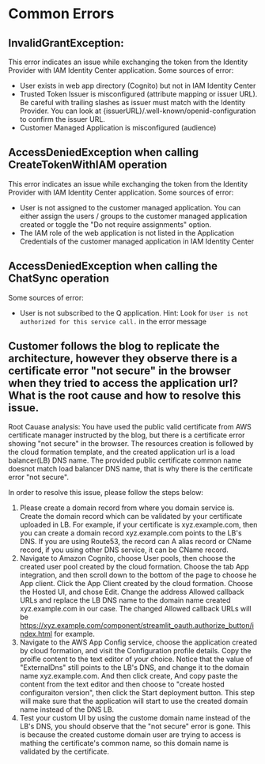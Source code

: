 # Common Errors
## InvalidGrantException:
This error indicates an issue while exchanging the token from the Identity Provider with IAM Identity Center application.
Some sources of error:
* User exists in web app directory (Cognito) but not in IAM Identity Center
* Trusted Token Issuer is misconfigured (attribute mapping or issuer URL). Be careful with trailing slashes as issuer must match with the Identity Provider. You can look at {issuerURL}/.well-known/openid-configuration to confirm the issuer URL.
* Customer Managed Application is misconfigured (audience)

## AccessDeniedException when calling CreateTokenWithIAM operation
This error indicates an issue while exchanging the token from the Identity Provider with IAM Identity Center application.
Some sources of error:
* User is not assigned to the customer managed application. You can either assign the users / groups to the customer managed application created or toggle the "Do not require assignments" option.
* The IAM role of the web application is not listed in the Application Credentials of the customer managed application in IAM Identity Center

## AccessDeniedException when calling the ChatSync operation
Some sources of error:
* User is not subscribed to the Q application. Hint: Look for `User is not authorized for this service call.` in the error message

## Customer follows the blog to replicate the architecture, however they observe there is a certificate error "not secure" in the browser when they tried to access the application url? What is the root cause and how to resolve this issue.
Root Cauase analysis: You have used the public valid certificate from AWS certificate manager instructed by the blog, but there is a certificate error showing "not secure" in the browser. The resources creation is followed by the cloud formation template, and the created application url is a load balancer(LB) DNS name. The provided public certificate common name doesnot match load balancer DNS name, that is why there is the certificate error "not secure". 

In order to resolve this issue, please follow the steps below:
1. Please create a domain record from where you domain service is. Create the domain record which can be validated by your certificate uploaded in LB. For example, if your certificate is xyz.example.com, then you can create a domain record xyz.example.com points to the LB's DNS. If you are using Route53, the record can A alias record or CName record, if you using other DNS service, it can be CName record.
2. Navigate to Amazon Cognito, choose User pools, then choose the created user pool created by the cloud formation. Choose the tab App integration, and then scroll down to the bottom of the page to choose he App client. Click the App Client created by the cloud formation. Choose the Hosted UI, and chose Edit. Change the address Allowed callback URLs and replace the LB DNS name to the domain name created xyz.example.com in our case. The changed Allowed callback URLs will be https://xyz.example.com/component/streamlit_oauth.authorize_button/index.html for example.
3. Navigate to the AWS App Config service, choose the application created by cloud formation, and visit the Configuration profile details. Copy the proifle content to the text editor of your choice. Notice that the value of "ExternalDns"  still points to the LB's DNS, and change it to the domain name xyz.example.com. And then click create, And copy paste the content from the text editor and then choose to "create hosted configuraiton version", then click the Start deployment button. This step will make sure that the application will start to use the created domain name instead of the DNS LB.
4. Test your custom UI by using the custome domain name instead of the LB's DNS, you should observe that the "not secure" error is gone. This is because the created custome domain user are trying to access is mathing the certificate's common name, so this domain name is validated by the certificate. 
